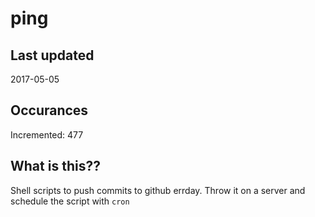 # ping

## Last updated
2017-05-05

## Occurances
Incremented: 477

## What is this??
Shell scripts to push commits to github errday. Throw it on a server and schedule the script with `cron`


